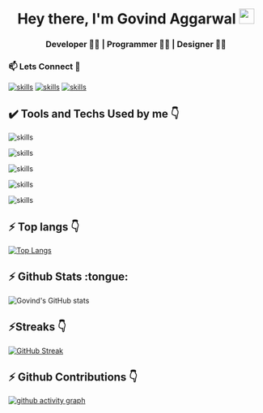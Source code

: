 <h1 align="center">Hey there, I'm Govind Aggarwal <img src="./gif/Hi.gif" height="30px" width="30px"></h1>
<h3 align="center">Developer 👨‍💻 | Programmer 👨‍💻 | Designer 👨‍🎨</h3>
<h3>📫 Lets Connect 🤝</h3>

[![skills](https://skillicons.dev/icons?i=linkedin)](https://www.linkedin.com/in/govind-aggarwal-ab198020b/)
[![skills](https://skillicons.dev/icons?i=instagram)](https://instagram.com/_garg_govind?igshid=ZDdkNTZiNTM=)
[![skills](https://skillicons.dev/icons?i=twitter)](https://twitter.com/Garggovind3?s=08)

<h2> ✔️ Tools and Techs Used by me 👇</h2>

![skills](https://skillicons.dev/icons?i=c,js,java)

![skills](https://skillicons.dev/icons?i=vscode,git,github)

![skills](https://skillicons.dev/icons?i=react,html,css,bootstrap,tailwind)

![skills](https://skillicons.dev/icons?i=nodejs,express,mongodb,mysql,firebase)

![skills](https://skillicons.dev/icons?i=au,ai,ps,xd,figma)

<h2>⚡ Top langs 👇</h2>

[![Top Langs](https://github-readme-stats.vercel.app/api/top-langs/?username=Govind8006&layout=compact&theme=dark&hide_border=true)](https://github.com/Govind8006/github-readme-stats)

<h2>⚡ Github Stats :tongue:</h2>

![Govind's GitHub stats](https://github-readme-stats.vercel.app/api?username=Govind8006&show_icons=true&theme=radical&hide_border=true)

<h2>⚡Streaks 👇</h2>

[![GitHub Streak](https://streak-stats.demolab.com/?user=Govind8006&theme=radical&hide_border=true)](https://git.io/streak-stats)

<h2>⚡ Github Contributions 👇</h2>

[![github activity graph](https://github-readme-activity-graph.cyclic.app/graph?username=Govind8006&theme=material-palenight&hide_border=true)](https://github.com/harryy0112/github-readme-activity-graph)
